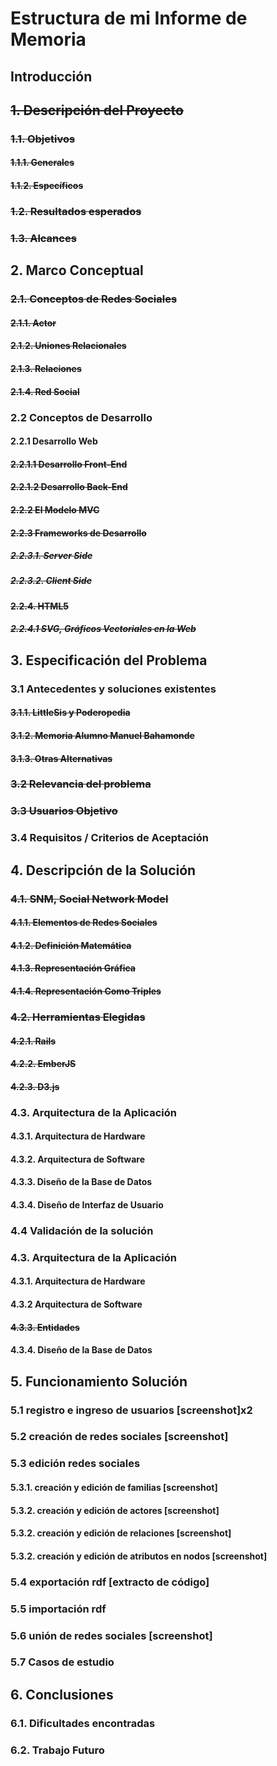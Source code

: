 <style type="text/css" media="screen">
.done { text-decoration: line-through }
</style>

<h1>Estructura de mi Informe de Memoria</h1>

<h2>Introducción</h2>

<h2 class="done">1. Descripción del Proyecto</h2>
<h3 class="done">1.1. Objetivos</h3>
<h4 class="done">1.1.1. Generales</h4>
<h4 class="done">1.1.2. Específicos</h4>
<h3 class="done">1.2. Resultados esperados</h3>
<h3 class="done">1.3. Alcances</h3>

<h2>2. Marco Conceptual</h2>
<h3 class="done">2.1. Conceptos de Redes Sociales</h3>
<h4 class="done">2.1.1. Actor</h4>
<h4 class="done">2.1.2. Uniones Relacionales</h4>
<h4 class="done">2.1.3. Relaciones</h4>
<h4 class="done">2.1.4. Red Social</h4>
<h3>2.2 Conceptos de Desarrollo</h3>
<h4>2.2.1 Desarrollo Web</h4>
<h4 class="done">2.2.1.1 Desarrollo Front-End</h4>
<h4 class="done">2.2.1.2 Desarrollo Back-End</h4>
<h4 class="done">2.2.2 El Modelo MVC</h4>
<h4 class="done">2.2.3 Frameworks de Desarrollo</h4>
<h5 class="done">2.2.3.1. Server Side</h5>
<h5 class="done">2.2.3.2. Client Side</h5>
<h4 class="done">2.2.4. HTML5</h4>
<h5 class="done">2.2.4.1 SVG, Gráficos Vectoriales en la Web</h5>

<h2>3. Especificación del Problema</h2>
<h3>3.1 Antecedentes y soluciones existentes</h3>
<h4 class="done">3.1.1. LittleSis y Poderopedia</h4>
<h4 class="done">3.1.2. Memoria Alumno Manuel Bahamonde</h4>
<h4 class="done">3.1.3. Otras Alternativas</h4>
<h3 class="done">3.2 Relevancia del problema</h3>
<h3 class="done">3.3 Usuarios Objetivo</h3>
<h3>3.4 Requisitos / Criterios de Aceptación</h3>

<h2>4. Descripción de la Solución</h2>
<h3 class="done">4.1. SNM, Social Network Model</h3>
<h4 class="done">4.1.1. Elementos de Redes Sociales</h4>
<h4 class="done">4.1.2. Definición Matemática</h4>
<h4 class="done">4.1.3. Representación Gráfica</h4>
<h4 class="done">4.1.4. Representación Como Triples</h4>
<h3 class="done">4.2. Herramientas Elegidas</h3>
<h4 class="done">4.2.1. Rails</h4>
<h4 class="done">4.2.2. EmberJS</h4>
<h4 class="done">4.2.3. D3.js</h4>
<h3>4.3. Arquitectura de la Aplicación</h3>
<h4>4.3.1. Arquitectura de Hardware</h4>
<h4>4.3.2. Arquitectura de Software</h4>
<h4>4.3.3. Diseño de la Base de Datos</h4>
<h4>4.3.4. Diseño de Interfaz de Usuario</h4>
<h3>4.4 Validación de la solución</h3>

<h3>4.3. Arquitectura de la Aplicación</h3>
<h4>4.3.1. Arquitectura de Hardware</h4>
<h4>4.3.2 Arquitectura de Software</h4>
<h4 class="done">4.3.3. Entidades</h4>
<h4>4.3.4. Diseño de la Base de Datos</h4>

<h2>5. Funcionamiento Solución</h2>
<h3>5.1 registro e ingreso de usuarios [screenshot]x2</h3>
<h3>5.2 creación de redes sociales [screenshot]</h3>
<h3>5.3 edición redes sociales</h3>
<h4>5.3.1. creación y edición de familias [screenshot]</h4>
<h4>5.3.2. creación y edición de actores [screenshot]</h4>
<h4>5.3.2. creación y edición de relaciones [screenshot]</h4>
<h4>5.3.2. creación y edición de atributos en nodos [screenshot]</h4>
<h3>5.4 exportación rdf [extracto de código]</h3>
<h3>5.5 importación rdf</h3>
<h3>5.6 unión de redes sociales [screenshot]</h3>
<h3>5.7 Casos de estudio</h3>

<h2>6. Conclusiones</h2>
<h3>6.1. Dificultades encontradas</h3>
<h3>6.2. Trabajo Futuro</h3>